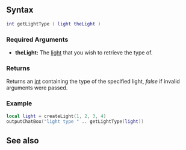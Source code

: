 Syntax
------

``` lua
int getLightType ( light theLight )
```

### Required Arguments

-   **theLight:** The [light](/Element/Light.md "wikilink") that you wish to retrieve the type of.

### Returns

Returns an [int](/int.md "wikilink") containing the type of the specified light, *false* if invalid arguments were passed.

### Example

``` Lua
local light = createLight(1, 2, 3, 4)
outputChatBox("light type " .. getLightType(light))
```

See also
--------
